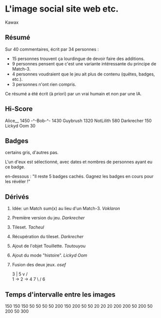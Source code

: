 # L'image social site web etc.

Kawax


## Résumé

Sur 40 commentaires, écrit par 34 personnes :

 - 15 personnes trouvent ça lourdingue de devoir faire des additions.
 - 9 personnes pensent que c'est une variante intéressante du principe de Match-3.
 - 4 personnes voudraient que le jeu ait plus de contenu (quêtes, badges, etc.).
 - 3 personnes n'ont rien compris.

Ce résumé a été écrit (à priori) par un vrai humain et non par une IA.


## Hi-Score

Alice__ 1450
-^-Bob-^- 1430
Guybrush 1320
NotLilith 580
Darkrecher 150
Lickyd Oom 30


## Badges

certains gris, d'autres pas.

L'un d'eux est sélectionné, avec dates et nombres de personnes ayant eu ce badge.

en-dessous : "Il reste 5 badges cachés. Gagnez les badges en cours pour les révéler !"


## Dérivés

1. Idée: un Match sum(x) au lieu d'un Match-3. _Voklaron_

2. Première version du jeu. _Darkrecher_

3. Tileset. _Tacheul_

4. Récupération du tileset. _Darkrecher_

5. Ajout de l'objet Touillette. _Toutouyou_

6. Ajout du mode "histoire". _Lickyd Oom_

7. Fusion des deux jeux. _osef_

     3
     |        5
     v      /   \
1 -> 2 -> 4       7
            \   /
              6


## Temps d'intervalle entre les images

150 150 150 50 50 50 50 200
150 200 50 50 20 20 20 200
200 50 200 50 200 50 300

